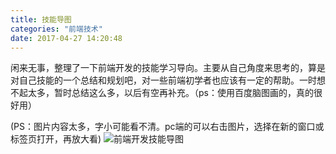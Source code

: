 ```yaml
---
title: 技能导图
categories: "前端技术"
date: 2017-04-27 14:20:48
---
```


闲来无事，整理了一下前端开发的技能学习导向。主要从自己角度来思考的，算是对自己技能的一个总结和规划吧，对一些前端初学者也应该有一定的帮助。一时想不起太多，暂时总结这么多，以后有空再补充。（ps：使用百度脑图画的，真的很好用）

<!--more-->
(PS：图片内容太多，字小可能看不清。pc端的可以右击图片，选择在新的窗口或标签页打开，再放大看)
![前端开发技能导图](http://i.imgur.com/BsGMBP8.png)